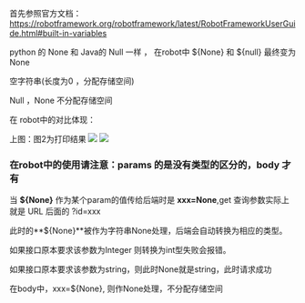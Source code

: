 首先参照官方文档：
<https://robotframework.org/robotframework/latest/RobotFrameworkUserGuide.html#built-in-variables>

python 的 None 和 Java的 Null 一样  ， 在robot中 ${None} 和 ${null} 最终变为 None

空字符串(长度为0 ，分配存储空间)

Null ，None 不分配存储空间

在 robot中的对比体现：

上图：图2为打印结果
![](/Users/zoe/Desktop/RobotFramework_Notes/image/Variables_01.png)
![](/Users/zoe/Desktop/RobotFramework_Notes/image/Variables_02.png)


### 在robot中的使用请注意：params 的是没有类型的区分的，body 才有

当 **${None}** 作为某个param的值传给后端时是 **xxx=None**,get 查询参数实际上就是 URL 后面的 ?id=xxx

此时的**${None}**被作为字符串None处理，后端会自动转换为相应的类型。 

如果接口原本要求该参数为Integer 则转换为int型失败会报错。

如果接口原本要求该参数为string，则此时None就是string，此时请求成功

在body中，xxx=${None}, 则作None处理，不分配存储空间

 

